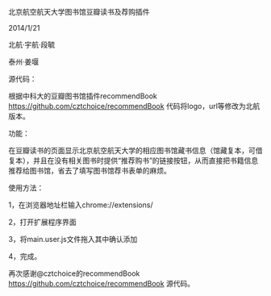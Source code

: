 北京航空航天大学图书馆豆瓣读书及荐购插件

2014/1/21

北航·宇航·段毓

泰州·姜堰

源代码： 

根据中科大的豆瓣图书馆插件recommendBook https://github.com/cztchoice/recommendBook 代码将logo，url等修改为北航版本。

功能：

在豆瓣读书的页面显示北京航空航天大学的相应图书馆藏书信息（馆藏复本，可借复本），并且在没有相关图书时提供“推荐购书”的链接按钮，从而直接把书籍信息推荐给图书馆，省去了填写图书馆荐书表单的麻烦。

使用方法：

1，在浏览器地址栏输入chrome://extensions/

2，打开扩展程序界面

3，将main.user.js文件拖入其中确认添加

4，完成。


再次感谢@cztchoice的recommendBook https://github.com/cztchoice/recommendBook 源代码。
